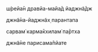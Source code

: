 ш́рейа̄н дравйа-майа̄д йаджн̃а̄дж

джн̃а̄на-йаджн̃ах̣ парантапа

сарвам̇ карма̄кхилам̇ па̄ртха

джн̃а̄не парисама̄пйате